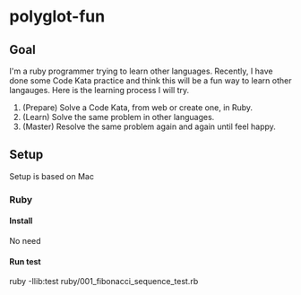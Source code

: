 # polyglot-fun
## Goal
I'm a ruby programmer trying to learn other languages. Recently, I have done some Code Kata
practice and think this will be a fun way to learn other langauges.
Here is the learning process I will try.

1. (Prepare) Solve a Code Kata, from web or create one, in Ruby.
2. (Learn) Solve the same problem in other languages.
3. (Master) Resolve the same problem again and again until feel happy.

## Setup
Setup is based on Mac
### Ruby
#### Install
No need
#### Run test
  ruby -Ilib:test ruby/001_fibonacci_sequence_test.rb

